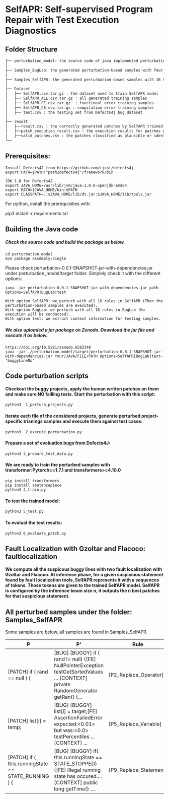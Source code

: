 # SelfAPR: Self-supervised Program Repair with Test Execution Diagnostics



## Folder Structure
 ```bash
├── perturbation_model: the source code of java implemented perturbation model
│ 
├── Samples_BugLab: the generated perturbation-based samples with four BugLab repair actions
│ 
├── Samples_SelfAPR: the generated perturbation-based samples with 16 SelfAPR repair actions
│   
├── Dataset
│   ├── SelfAPR.csv.tar.gz : the dataset used to train SelfAPR model
│   ├── SelfAPR_ALL.csv.tar.gz : all generated training samples
│   ├── SelfAPR_FE.csv.tar.gz  : functional error training samples
│   ├── SelfAPR_CE.csv.tar.gz : compilation error training samples
│   ├── test.csv : the testing set from Defects4j bug dataset
│ 
├── result 
│   ├──result.csv : the correctly generated patches by SelfAPR trained model.
│   ├──patch_execution_result.csv : the execution results for patches generated for test set.
│   ├──valid_patches.csv : the patches classified as plausible or identical to the human-written patches.
└──  

```






## Prerequisites:
 ```
Install Defects4J from https://github.com/rjust/defects4j 
export PATH=$PATH:"path2defects4j"/framework/bin
 ```

 ```
JDK 1.8 for Defects4J
export JAVA_HOME=/usr/lib/jvm/java-1.8.0-openjdk-amd64
export PATH=$JAVA_HOME/bin:$PATH
export CLASSPATH=.:$JAVA_HOME/lib/dt.jar:$JAVA_HOME/lib/tools.jar
 ```
 
For python, install the prerequisities with:

   pip3 install -r requirements.txt
 
## Building the Java code

##### Check the source code and build the package as below.

 ```
cd perturbation_model
mvn package assembly:single
```
Please check perturbation-0.0.1-SNAPSHOT-jar-with-dependencies.jar under perturbation_model/target folder.
Simplely check it with the different options:
```
java -jar perturbation-0.0.1-SNAPSHOT-jar-with-dependencies.jar path Options=SelfAPR|BugLab|test

With option SelfAPR: we perturb with all 16 rules in SelfAPR (Then the perturbation-based samples are executed).
With option BugLab: we perturb with all 16 rules in BugLab (No execution will be conducted).
With option test: we extract context information for testing samples.

```

##### We also uploaded a jar package on Zenodo. Download the jar file and execute it as below.
```
https://doi.org/10.5281/zenodo.6582348
java -jar ./perturbation_model/target/perturbation-0.0.1-SNAPSHOT-jar-with-dependencies.jar Your/JAVA/FILE/PATH Options=SelfAPR|BugLab|test-'buggyLineNo'
```



##  Code perturbation scripts

#### Checkout the buggy projects, apply the human written patches on them and make sure NO failling tests. Start the perturbation with this script:
```
python3  1_perturb_projects.py
```
#### Iterate each file of the considered projects, generate perturbed project-specific trianings samples and execute them against test cases:
```
python3  2_execute_perturbation.py
```
#### Prepare a set of evaluation bugs from Defects4J:

```
python3 3_prepare_test_data.py
```

#### We are ready to train the perturbed samples with transformer:Pytorch==1.7.1 and transformers>=4.10.0
```
pip install transformers
pip install sentencepiece
python3 4_train.py
```

#### To test the trained model:
```
python3 5_test.py
```

#### To evaluat the test results:
```
python3 6_evaluate_patch.py
```

## Fault Localization with Gzoltar and Flacoco: faultlocalization 


#### We compute all the suspicous buggy lines with two fault localization with Gzoltar and Flacoco. At inference phase, for a given suspicious statement found by fault localization tools, SelfAPR represents it with a sequences of tokens. Those tokens are given to the trained SelfAPR model. SelfAPR is configured by the inference beam size n, it outputs  the n best patches for that suspicious statement.



## All perturbed samples under the folder: Samples_SelfAPR 

Some samples are below, all samples are found in Samples_SelfAPR.


|P|P'|Rule|
|---|---|---|
|[PATCH]  if  (  rand  ==  null  )  {	|[BUG]  [BUGGY]  if  (  rand  !=  null)  {[FE]  NullPointerException  testGetSortedValues ...  [CONTEXT]  private  RandomGenerator  getRan()  {...|[P2_Replace_Operator]|
|[PATCH]  list[i]  =  temp;	|[BUG]  [BUGGY]  list[i]  =  target;[FE] AssertionFailedError  expected:<0.01>  but  was:<0.0>  testPercentiles  ...  [CONTEXT]  ...|    	[P5_Replace_Variable]|
|[PATCH]  if  (  this.runningState  ==  STATE_RUNNING  )  {	| [BUG]  [BUGGY]  if(  this.runningState  ==  STATE_STOPPED)  {[FE]  Illegal  running  state  has  occured....  [CONTEXT]  public  long  getTime() ....|[P9_Replace_Statement]|







